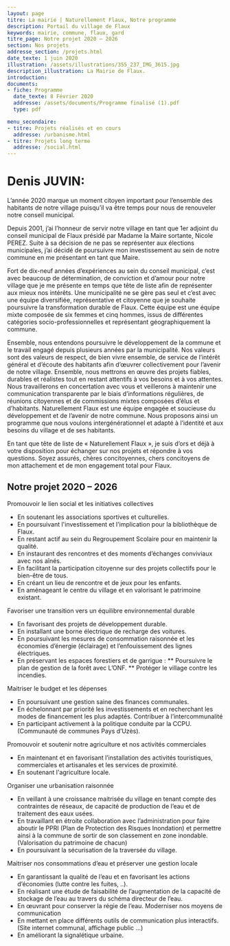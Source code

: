 ```yaml
---
layout: page
titre: La mairie | Naturellement Flaux, Notre programme
description: Portail du village de Flaux
keywords: mairie, commune, flaux, gard
titre_page: Notre projet 2020 – 2026
section: Nos projets
addresse_section: /projets.html
date_texte: 1 juin 2020
illustration: /assets/illustrations/355_237_IMG_3615.jpg
description_illustration: La Mairie de Flaux.
introduction:
documents:
- fiche: Programme
  date_texte: 8 Février 2020
  addresse: /assets/documents/Programme finalisé (1).pdf
  type: pdf

menu_secondaire:
- titre: Projets réalisés et en cours
  addresse: /urbanisme.html
- titre: Projets long terme
  addresse: /social.html
---
```

# Denis JUVIN:

L’année 2020 marque un moment citoyen important pour l’ensemble des habitants de notre village puisqu’il va être temps pour nous de renouveler notre conseil municipal.

Depuis 2001, j’ai l’honneur de servir notre village en tant que 1er adjoint du conseil municipal de Flaux présidé par Madame la Maire sortante, Nicole PEREZ. Suite à sa décision de ne pas se représenter aux élections municipales, j’ai décidé de poursuivre mon investissement au sein de notre commune en me présentant en tant que Maire.

Fort de dix-neuf années d’expériences au sein du conseil municipal, c’est avec beaucoup de détermination, de conviction et d’amour pour notre village que je me présente en temps que tête de liste afin de représenter aux mieux nos intérêts. Une municipalité ne se gère pas seul et c’est avec une équipe diversifiée, représentative et citoyenne que je souhaite poursuivre la transformation durable de Flaux. Cette équipe est une équipe mixte composée de six femmes et cinq hommes, issus de différentes catégories socio-professionnelles et représentant géographiquement la commune.

Ensemble, nous entendons poursuivre le développement de la commune et le travail engagé depuis plusieurs années par la municipalité. Nos valeurs sont des valeurs de respect, de bien vivre ensemble, de service de l’intérêt général et d’écoute des habitants afin d’œuvrer collectivement pour l’avenir de notre village.
Ensemble, nous mettrons en œuvre des projets fiables, durables et réalistes tout en restant attentifs à vos besoins et à vos attentes. Nous travaillerons en concertation avec vous et veillerons à maintenir une communication transparente par le biais d’informations régulières, de réunions citoyennes et de commissions mixtes composées d’élus et d’habitants.
Naturellement Flaux est une équipe engagée et soucieuse du développement et de l’avenir de notre commune. Nous proposons ainsi un programme que nous voulons intergénérationnel et adapté à l’identité et aux besoins du village et de ses habitants.

En tant que tête de liste de « Naturellement Flaux », je suis d’ors et déjà à votre disposition pour échanger sur nos projets et répondre à vos questions. Soyez assurés, chères concitoyennes, chers concitoyens de mon attachement et de mon engagement total pour Flaux.

## Notre projet 2020 – 2026

Promouvoir le lien social et les initiatives collectives
* En soutenant les associations sportives et culturelles.
* En poursuivant l'investissement et l'implication pour la bibliothèque de Flaux.
* En restant actif au sein du Regroupement Scolaire pour en maintenir la qualité.
* En instaurant des rencontres et des moments d’échanges conviviaux avec nos aînés.
* En facilitant la participation citoyenne sur des projets collectifs pour le bien-être de tous.
* En créant un lieu de rencontre et de jeux pour les enfants.
* En aménageant le centre du village et en valorisant le patrimoine existant.

Favoriser une transition vers un équilibre environnemental durable
* En favorisant des projets de développement durable.
* En installant une borne électrique de recharge des voitures.
* En poursuivant les mesures de consommation raisonnée et les économies d’énergie (éclairage) et l’enfouissement des lignes électriques.
* En préservant les espaces forestiers et de garrigue :
** Poursuivre le plan de gestion de la forêt avec L’ONF.
** Protéger le village contre les incendies.

Maitriser le budget et les dépenses
* En poursuivant une gestion saine des finances communales.
* En échelonnant par priorité les investissements et en recherchant les modes de financement les plus adaptés. Contribuer à l’intercommunalité
* En participant activement à la politique conduite par la CCPU. (Communauté de communes Pays d’Uzès).

Promouvoir et soutenir notre agriculture et nos activités commerciales
* En maintenant et en favorisant l’installation des activités touristiques, commerciales et artisanales et les services de proximité.
* En soutenant l'agriculture locale.

Organiser une urbanisation raisonnée
* En veillant à une croissance maitrisée du village en tenant compte des contraintes de réseaux, de capacité de production de l’eau et de traitement des eaux usées.
* En travaillant en étroite collaboration avec l’administration pour faire aboutir le PPRI (Plan de Protection des Risques Inondation) et permettre ainsi à la commune de sortir de son classement en zone inondable. (Valorisation du patrimoine de chacun)
* En poursuivant la sécurisation de la traversée du village.

Maitriser nos consommations d’eau et préserver une gestion locale
* En garantissant la qualité de l’eau et en favorisant les actions d’économies (lutte contre les fuites, ..).
* En réalisant une étude de faisabilité de l’augmentation de la capacité de stockage de l’eau au travers du schéma directeur de l’eau.
* En œuvrant pour conserver la régie de l’eau. Moderniser nos moyens de communication
* En mettant en place différents outils de communication plus interactifs. (Site internet communal, affichage public ...)
* En améliorant la signalétique urbaine.

